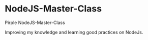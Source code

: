 # NodeJS-Master-Class
Pirple NodeJS-Master-Class


Improving my knowledge and learning good practices on NodeJs.
